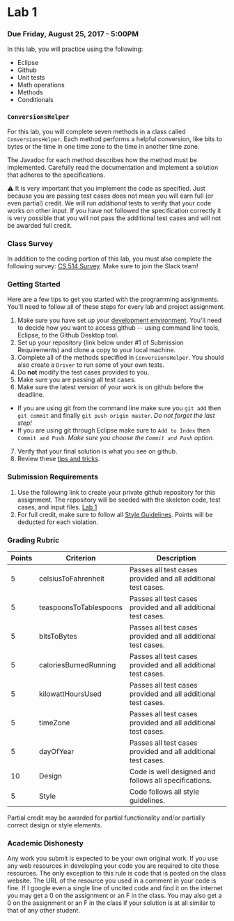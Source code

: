 Lab 1
=====

### Due Friday, August 25, 2017 - 5:00PM

In this lab, you will practice using the following:

- Eclipse
- Github
- Unit tests
- Math operations
- Methods
- Conditionals

### `ConversionsHelper`

For this lab, you will complete seven methods in a class called `ConversionsHelper`. Each method performs a helpful conversion, like bits to bytes or the time in one time zone to the time in another time zone.

The Javadoc for each method describes how the method must be implemented. Carefully read the documentation and implement a solution that adheres to the specifications.

:warning: It is very important that you implement the code as specified. Just because you are passing test cases does not mean you will earn full (or even partial) credit. We will run *additional* tests to verify that your code works on other input. If you have not followed the specification correctly it is very possible that you will not pass the additional test cases and will not be awarded full credit.

### Class Survey

In addition to the coding portion of this lab, you must also complete the following survey: [CS 514 Survey](https://goo.gl/forms/KE7s26ELW6Iuceol1). Make sure to join the Slack team!

### Getting Started

Here are a few tips to get you started with the programming assignments. You'll need to follow all of these steps for every lab and project assignment.

1. Make sure you have set up your [development environment](https://github.com/CS514-F17/notes/blob/master/Admin/devenvironment.md). You'll need to decide how you want to access github -- using command line tools, Eclipse, to the Github Desktop tool.
2. Set up your repository (link below under #1 of Submission Requirements) and clone a copy to your local machine.
3. Complete all of the methods specified in `ConversionsHelper`. You should also create a `Driver` to run some of your own tests. 
4. Do **not** modify the test cases provided to you.
5. Make sure you are passing all test cases.
6. Make sure the latest version of your work is on github before the deadline.
  - If you are using git from the command line make sure you `git add` then `git commit` and finally `git push origin master`. *Do not forget the last step!*
  - If you are using git through Eclipse make sure to `Add to Index` then `Commit and Push`. *Make sure you choose the `Commit and Push` option.*
7. Verify that your final solution is what you see on github.
8. Review these [tips and tricks](https://github.com/CS514-F17/notes/blob/master/Admin/tips.md).

### Submission Requirements

1. Use the following link to create your private github repository for this assignment. The repository will be seeded with the skeleton code, test cases, and input files. [Lab 1]()
2. For full credit, make sure to follow all [Style Guidelines](https://github.com/CS514-F17/notes/blob/master/Admin/style.md). Points will be deducted for each violation.

### Grading Rubric

| Points | Criterion | Description |
| ------ | -------- | -------- |  
| 5 | celsiusToFahrenheit | Passes all test cases provided and all additional test cases. |
| 5 | teaspoonsToTablespoons | Passes all test cases provided and all additional test cases. |
| 5 | bitsToBytes | Passes all test cases provided and all additional test cases. |
| 5 | caloriesBurnedRunning | Passes all test cases provided and all additional test cases. |
| 5 | kilowattHoursUsed | Passes all test cases provided and all additional test cases. |
| 5 | timeZone | Passes all test cases provided and all additional test cases. |
| 5 | dayOfYear | Passes all test cases provided and all additional test cases. |
| 10 | Design  | Code is well designed and follows all specifications. |
| 5 | Style | Code follows all style guidelines. |

Partial credit may be awarded for partial functionality and/or partially correct design or style elements.

### Academic Dishonesty

Any work you submit is expected to be your own original work. If you use any web resources in developing your code you are required to cite those resources. The only exception to this rule is code that is posted on the class website. The URL of the resource you used in a comment in your code is fine. If I google even a single line of uncited code and find it on the internet you may get a 0 on the assignment or an F in the class. You may also get a 0 on the assignment or an F in the class if your solution is at all similar to that of any other student.
